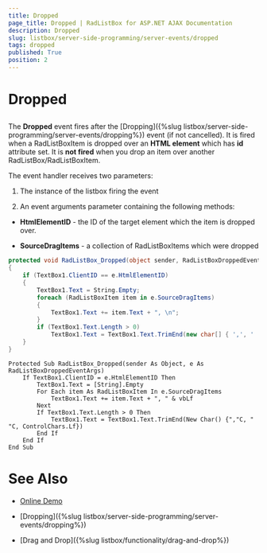 ```yaml
---
title: Dropped
page_title: Dropped | RadListBox for ASP.NET AJAX Documentation
description: Dropped
slug: listbox/server-side-programming/server-events/dropped
tags: dropped
published: True
position: 2
---
```


# Dropped

## 

The **Dropped** event fires after the [Dropping]({%slug listbox/server-side-programming/server-events/dropping%}) event (if not cancelled). It is fired when a RadListBoxItem is dropped over an **HTML element** which has **id** attribute set. It is **not fired** when you drop an item over another RadListBox/RadListBoxItem.


The event handler receives two parameters:

1. The instance of the listbox firing the event

2. An event arguments parameter containing the following methods:

* **HtmlElementID** - the ID of the target element which the item is dropped over.

* **SourceDragItems** - a collection of RadListBoxItems which were dropped

````C#
protected void RadListBox_Dropped(object sender, RadListBoxDroppedEventArgs e)
{
	if (TextBox1.ClientID == e.HtmlElementID)
	{
		TextBox1.Text = String.Empty;
		foreach (RadListBoxItem item in e.SourceDragItems)
		{
			TextBox1.Text += item.Text + ", \n";
		}
		if (TextBox1.Text.Length > 0)
			TextBox1.Text = TextBox1.Text.TrimEnd(new char[] { ',', ' ', '\n' });
	}
} 		
````
````VB.NET
Protected Sub RadListBox_Dropped(sender As Object, e As RadListBoxDroppedEventArgs)
	If TextBox1.ClientID = e.HtmlElementID Then
		TextBox1.Text = [String].Empty
		For Each item As RadListBoxItem In e.SourceDragItems
			TextBox1.Text += item.Text + ", " & vbLf
		Next
		If TextBox1.Text.Length > 0 Then
			TextBox1.Text = TextBox1.Text.TrimEnd(New Char() {","C, " "C, ControlChars.Lf})
		End If
	End If
End Sub
````

# See Also

 * [Online Demo](http://demos.telerik.com/aspnet-ajax/listbox/examples/functionality/draganddrop/defaultvb.aspx)

 * [Dropping]({%slug listbox/server-side-programming/server-events/dropping%})

 * [Drag and Drop]({%slug listbox/functionality/drag-and-drop%})
